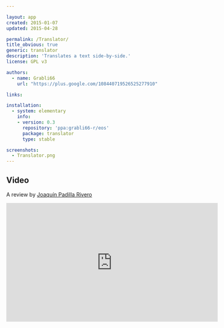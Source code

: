 ```yaml
---

layout: app
created: 2015-01-07
updated: 2015-04-28

permalink: /Translator/
title_obvious: true
generic: translator
description: 'Translates a text side-by-side.'
license: GPL v3

authors:
  - name: Grabli66
    url: "https://plus.google.com/108440719526525277910"

links:

installation:
  - system: elementary
    info:
    - version: 0.3
      repository: 'ppa:grabli66-r/eos'
      package: translator
      type: stable

screenshots:
  - Translator.png
---
```

## Video
A review by [Joaquín Padilla Rivero](https://www.youtube.com/channel/UC_im4PuM9ViTNjaUf2cXmgg)

<iframe width="560" height="315" src="https://www.youtube.com/embed/gHMHT5JM82w" frameborder="0" allowfullscreen></iframe>
